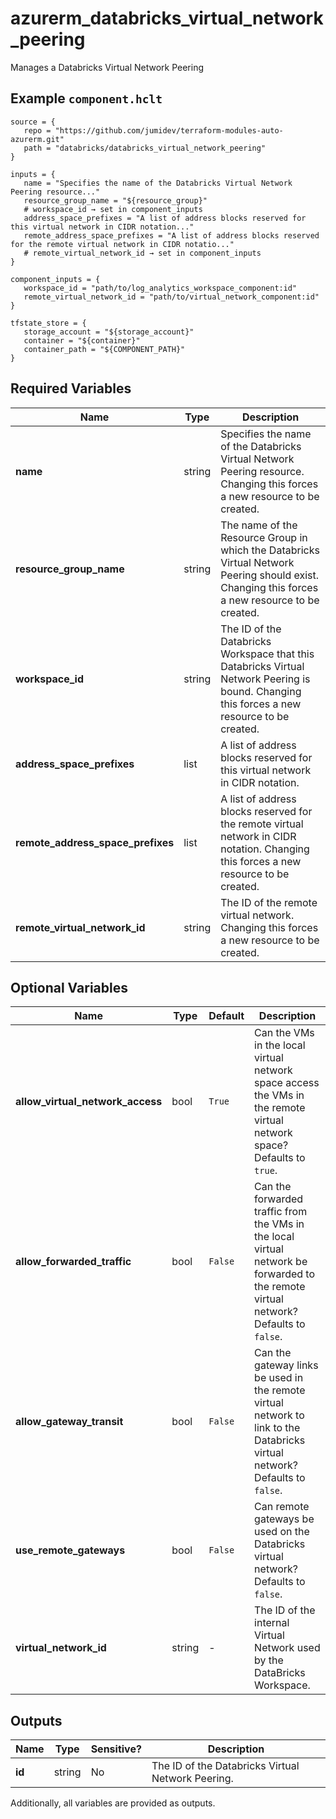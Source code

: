 # azurerm_databricks_virtual_network_peering

Manages a Databricks Virtual Network Peering

## Example `component.hclt`

```hcl
source = {
   repo = "https://github.com/jumidev/terraform-modules-auto-azurerm.git"   
   path = "databricks/databricks_virtual_network_peering"   
}

inputs = {
   name = "Specifies the name of the Databricks Virtual Network Peering resource..."   
   resource_group_name = "${resource_group}"   
   # workspace_id → set in component_inputs
   address_space_prefixes = "A list of address blocks reserved for this virtual network in CIDR notation..."   
   remote_address_space_prefixes = "A list of address blocks reserved for the remote virtual network in CIDR notatio..."   
   # remote_virtual_network_id → set in component_inputs
}

component_inputs = {
   workspace_id = "path/to/log_analytics_workspace_component:id"   
   remote_virtual_network_id = "path/to/virtual_network_component:id"   
}

tfstate_store = {
   storage_account = "${storage_account}"   
   container = "${container}"   
   container_path = "${COMPONENT_PATH}"   
}

```

## Required Variables

| Name | Type |  Description |
| ---- | --------- |  ----------- |
| **name** | string |  Specifies the name of the Databricks Virtual Network Peering resource. Changing this forces a new resource to be created. | 
| **resource_group_name** | string |  The name of the Resource Group in which the Databricks Virtual Network Peering should exist. Changing this forces a new resource to be created. | 
| **workspace_id** | string |  The ID of the Databricks Workspace that this Databricks Virtual Network Peering is bound. Changing this forces a new resource to be created. | 
| **address_space_prefixes** | list |  A list of address blocks reserved for this virtual network in CIDR notation. | 
| **remote_address_space_prefixes** | list |  A list of address blocks reserved for the remote virtual network in CIDR notation. Changing this forces a new resource to be created. | 
| **remote_virtual_network_id** | string |  The ID of the remote virtual network. Changing this forces a new resource to be created. | 

## Optional Variables

| Name | Type |  Default  |  Description |
| ---- | --------- |  ----------- | ----------- |
| **allow_virtual_network_access** | bool |  `True`  |  Can the VMs in the local virtual network space access the VMs in the remote virtual network space? Defaults to `true`. | 
| **allow_forwarded_traffic** | bool |  `False`  |  Can the forwarded traffic from the VMs in the local virtual network be forwarded to the remote virtual network? Defaults to `false`. | 
| **allow_gateway_transit** | bool |  `False`  |  Can the gateway links be used in the remote virtual network to link to the Databricks virtual network? Defaults to `false`. | 
| **use_remote_gateways** | bool |  `False`  |  Can remote gateways be used on the Databricks virtual network? Defaults to `false`. | 
| **virtual_network_id** | string |  -  |  The ID of the internal Virtual Network used by the DataBricks Workspace. | 



## Outputs

| Name | Type | Sensitive? | Description |
| ---- | ---- | --------- | --------- |
| **id** | string | No  | The ID of the Databricks Virtual Network Peering. | 

Additionally, all variables are provided as outputs.
